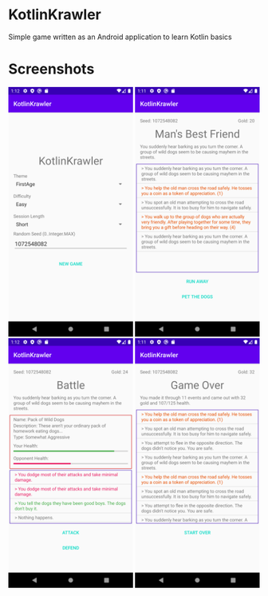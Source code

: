 # KotlinKrawler
Simple game written as an Android application to learn Kotlin basics

# Screenshots

<img src="https://github.com/blakrazor/KotlinKrawler/blob/develop/screenshots/Screenshot_1593418335.png" width="250"> <img src="https://github.com/blakrazor/KotlinKrawler/blob/develop/screenshots/Screenshot_1593418306.png" width="250"> <img src="https://github.com/blakrazor/KotlinKrawler/blob/develop/screenshots/Screenshot_1593418328.png" width="250"> <img src="https://github.com/blakrazor/KotlinKrawler/blob/develop/screenshots/Screenshot_1593418293.png" width="250">
